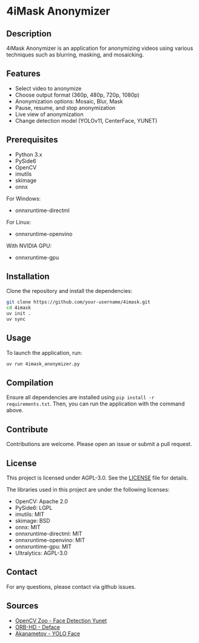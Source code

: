 # 4iMask Anonymizer
## Description
4iMask Anonymizer is an application for anonymizing videos using various techniques such as blurring, masking, and mosaicking.

## Features
- Select video to anonymize
- Choose output format (360p, 480p, 720p, 1080p)
- Anonymization options: Mosaic, Blur, Mask
- Pause, resume, and stop anonymization
- Live view of anonymization
- Change detection model (YOLOv11, CenterFace, YUNET)

## Prerequisites
- Python 3.x
- PySide6
- OpenCV
- imutils
- skimage
- onnx

For Windows:
- onnxruntime-directml

For Linux:
- onnxruntime-openvino

With NVIDIA GPU:
- onnxruntime-gpu

## Installation
Clone the repository and install the dependencies:
```sh
git clone https://github.com/your-username/4imask.git
cd 4imask
uv init .
uv sync
```

## Usage
To launch the application, run:
```sh
uv run 4imask_anonymizer.py
```

## Compilation
Ensure all dependencies are installed using `pip install -r requirements.txt`. Then, you can run the application with the command above.

## Contribute
Contributions are welcome. Please open an issue or submit a pull request.

## License
This project is licensed under AGPL-3.0. See the [LICENSE](./LICENSE) file for details.

The libraries used in this project are under the following licenses:
- OpenCV: Apache 2.0
- PySide6: LGPL
- imutils: MIT
- skimage: BSD
- onnx: MIT
- onnxruntime-directml: MIT
- onnxruntime-openvino: MIT
- onnxruntime-gpu: MIT
- Ultralytics: AGPL-3.0

## Contact
For any questions, please contact via github issues.

## Sources
- [OpenCV Zoo - Face Detection Yunet](https://github.com/opencv/opencv_zoo/tree/main/models/face_detection_yunet)
- [ORB-HD - Deface](https://github.com/ORB-HD/deface)
- [Akanametov - YOLO Face](https://github.com/akanametov/yolo-face)